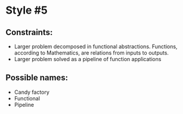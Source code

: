 # Style #5

## Constraints:

* Larger problem decomposed in functional abstractions. Functions, according to Mathematics, are relations from inputs to outputs.
* Larger problem solved as a pipeline of function applications

## Possible names:

* Candy factory
* Functional
* Pipeline
